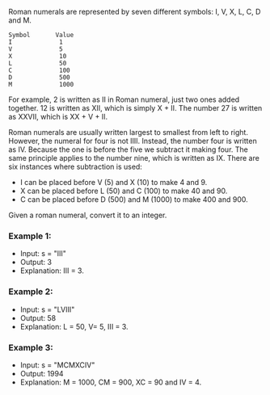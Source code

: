 Roman numerals are represented by seven different symbols: I, V, X, L, C, D and M.

```text
Symbol       Value
I             1
V             5
X             10
L             50
C             100
D             500
M             1000
```
For example, 2 is written as II in Roman numeral, just two ones added together. 12 is written as XII, which is simply X + II. The number 27 is written as XXVII, which is XX + V + II.

Roman numerals are usually written largest to smallest from left to right. However, the numeral for four is not IIII. Instead, the number four is written as IV. Because the one is before the five we subtract it making four. The same principle applies to the number nine, which is written as IX. There are six instances where subtraction is used:

- I can be placed before V (5) and X (10) to make 4 and 9.
- X can be placed before L (50) and C (100) to make 40 and 90.
- C can be placed before D (500) and M (1000) to make 400 and 900.

Given a roman numeral, convert it to an integer.

### Example 1:
- Input: s = "III"
- Output: 3
- Explanation: III = 3.

### Example 2:
- Input: s = "LVIII"
- Output: 58 
- Explanation: L = 50, V= 5, III = 3.

### Example 3:
- Input: s = "MCMXCIV"
- Output: 1994
- Explanation: M = 1000, CM = 900, XC = 90 and IV = 4.
